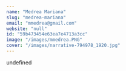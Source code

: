 ```yaml
---
name: "Medrea Mariana"
slug: "medrea-mariana"
email: "mmedrea@gmail.com"
website: "null"
id: "59b473454e63ea7e4713a3cc"
image: "/images/mmedrea.PNG"
cover: "/images/narrative-794978_1920.jpg"
---
```

undefined
    